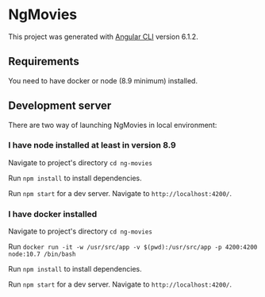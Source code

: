 # NgMovies

This project was generated with [Angular CLI](https://github.com/angular/angular-cli) version 6.1.2.

## Requirements

You need to have docker or node (8.9 minimum) installed.

## Development server

There are two way of launching NgMovies in local environment:

### I have node installed at least in version 8.9

Navigate to project's directory `cd ng-movies`

Run `npm install` to install dependencies.

Run `npm start` for a dev server. Navigate to `http://localhost:4200/`.

### I have docker installed

Navigate to project's directory `cd ng-movies`

Run `docker run -it -w /usr/src/app -v $(pwd):/usr/src/app -p 4200:4200 node:10.7 /bin/bash`

Run `npm install` to install dependencies.

Run `npm start` for a dev server. Navigate to `http://localhost:4200/`.
